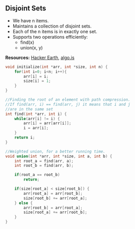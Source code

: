 ## Disjoint Sets
 - We have n items.
 - Maintains a collection of disjoint sets.
 - Each of the n items is  in exactly one set.
 - Supports two operations efficiently:
    - find(x)
    - union(x, y)

**Resources:** [Hacker Earth](https://www.hackerearth.com/practice/notes/disjoint-set-union-union-find/), [algo.is](https://algo.is/aflv16/aflv_03_data_structures.pdf)

```c++
void initialize(int *arr, int *size, int n) {
    for(int i=0; i<n; i++){
        arr[i] = i;
        size[i] = 1;
    }
}

//Finding the root of an element with path compression.
//If find(arr, i) == find(arr, j) it means that i and j
//are in the same set
int find(int *arr, int i) {
    while(arr[i] != i) {
        arr[i] = arr[arr[i]];
        i = arr[i];
    }
    return i;
}

//Weighted union, for a better running time.
void union(int *arr, int *size, int a, int b) {
    int root_a = find(arr, a);
    int root_b = find(arr, b);

    if(root_a == root_b)
        return;

    if(size[root_a] < size[root_b]) {
        arr[root_a] = arr[root_b];
        size[root_b] += arr[root_a];
    } else {
        arr[root_b] = arr[root_a];
        size[root_a] += arr[root_b];
    }
}
```
